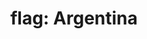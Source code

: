 ---
layout: smileys&emotion
title: "flag: Argentina"
emoji: flag_argentina
permalink: 🇦🇷.html
image: assets/img/3moji/flag_argentina.png
---
